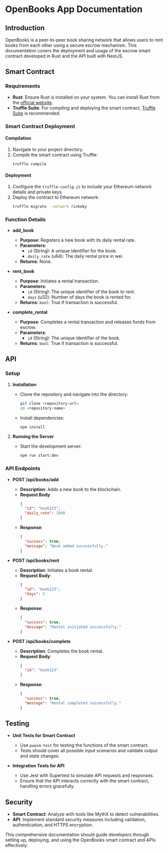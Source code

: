

# OpenBooks App Documentation

## Introduction

OpenBooks is a peer-to-peer book sharing network that allows users to rent books from each other using a secure escrow mechanism. This documentation covers the deployment and usage of the escrow smart contract developed in Rust and the API built with NestJS.

## Smart Contract

### Requirements

- **Rust**: Ensure Rust is installed on your system. You can install Rust from the [official website](https://www.rust-lang.org/tools/install).
- **Truffle Suite**: For compiling and deploying the smart contract, [Truffle Suite](https://www.trufflesuite.com/) is recommended.

### Smart Contract Deployment

#### Compilation
1. Navigate to your project directory.
2. Compile the smart contract using Truffle:
   ```bash
   truffle compile
   ```

#### Deployment
1. Configure the `truffle-config.js` to include your Ethereum network details and private keys.
2. Deploy the contract to Ethereum network:
   ```bash
   truffle migrate --network rinkeby
   ```

### Function Details

- **add_book**
  - **Purpose**: Registers a new book with its daily rental rate.
  - **Parameters**:
    - `id` (String): A unique identifier for the book.
    - `daily_rate` (u64): The daily rental price in wei.
  - **Returns**: None.

- **rent_book**
  - **Purpose**: Initiates a rental transaction.
  - **Parameters**:
    - `id` (String): The unique identifier of the book to rent.
    - `days` (u32): Number of days the book is rented for.
  - **Returns**: `bool`: True if transaction is successful.

- **complete_rental**
  - **Purpose**: Completes a rental transaction and releases funds from escrow.
  - **Parameters**:
    - `id` (String): The unique identifier of the book.
  - **Returns**: `bool`: True if transaction is successful.

## API

### Setup

1. **Installation**
   - Clone the repository and navigate into the directory:
     ```bash
     git clone <repository-url>
     cd <repository-name>
     ```
   - Install dependencies:
     ```bash
     npm install
     ```

2. **Running the Server**
   - Start the development server:
     ```bash
     npm run start:dev
     ```

### API Endpoints

- **POST /api/books/add**
  - **Description**: Adds a new book to the blockchain.
  - **Request Body**:
    ```json
    {
      "id": "book123",
      "daily_rate": 1000
    }
    ```
  - **Response**:
    ```json
    {
      "success": true,
      "message": "Book added successfully."
    }
    ```

- **POST /api/books/rent**
  - **Description**: Initiates a book rental.
  - **Request Body**:
    ```json
    {
      "id": "book123",
      "days": 5
    }
    ```
  - **Response**:
    ```json
    {
      "success": true,
      "message": "Rental initiated successfully."
    }
    ```

- **POST /api/books/complete**
  - **Description**: Completes the book rental.
  - **Request Body**:
    ```json
    {
      "id": "book123"
    }
    ```
  - **Response**:
    ```json
    {
      "success": true,
      "message": "Rental completed successfully."
    }
    ```

## Testing

- **Unit Tests for Smart Contract**
  - Use `pwasm-test` for testing the functions of the smart contract.
  - Tests should cover all possible input scenarios and validate output and state changes.

- **Integration Tests for API**
  - Use Jest with Supertest to simulate API requests and responses.
  - Ensure that the API interacts correctly with the smart contract, handling errors gracefully.

## Security

- **Smart Contract**: Analyze with tools like MythX to detect vulnerabilities.
- **API**: Implement standard security measures including validation, authentication, and HTTPS encryption.

This comprehensive documentation should guide developers through setting up, deploying, and using the OpenBooks smart contract and APIs effectively.
